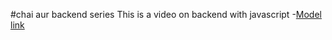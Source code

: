 #chai aur backend series
This is a video on backend with javascript
-[Model link](https://www.youtube.com/watch?v=2g8v0X1a4mA)
